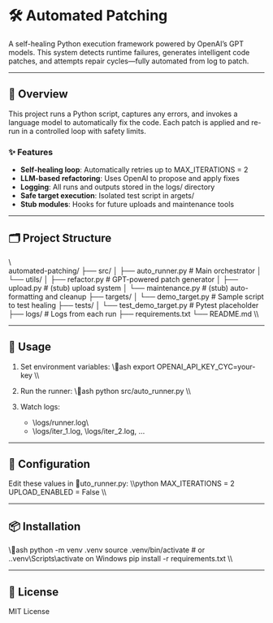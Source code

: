 ﻿# 🛠️ Automated Patching

A self-healing Python execution framework powered by OpenAI’s GPT models. This system detects runtime failures, generates intelligent code patches, and attempts repair cycles—fully automated from log to patch.

---

## 🚀 Overview

This project runs a Python script, captures any errors, and invokes a language model to automatically fix the code. Each patch is applied and re-run in a controlled loop with safety limits.

### ✨ Features
- **Self-healing loop**: Automatically retries up to MAX_ITERATIONS = 2
- **LLM-based refactoring**: Uses OpenAI to propose and apply fixes
- **Logging**: All runs and outputs stored in the logs/ directory
- **Safe target execution**: Isolated test script in 	argets/
- **Stub modules**: Hooks for future uploads and maintenance tools

---

## 🗂️ Project Structure

\\\
automated-patching/
├── src/
│   ├── auto_runner.py       # Main orchestrator
│   └── utils/
│       ├── refactor.py      # GPT-powered patch generator
│       ├── upload.py        # (stub) upload system
│       └── maintenance.py   # (stub) auto-formatting and cleanup
├── targets/
│   └── demo_target.py       # Sample script to test healing
├── tests/
│   └── test_demo_target.py  # Pytest placeholder
├── logs/                    # Logs from each run
├── requirements.txt
└── README.md
\\\

---

## 🧪 Usage

1. Set environment variables:
   \\\ash
   export OPENAI_API_KEY_CYC=your-key
   \\\

2. Run the runner:
   \\\ash
   python src/auto_runner.py
   \\\

3. Watch logs:
   - \logs/runner.log\
   - \logs/iter_1.log\, \logs/iter_2.log\, ...

---

## 🔧 Configuration

Edit these values in \uto_runner.py\:
\\\python
MAX_ITERATIONS = 2
UPLOAD_ENABLED = False
\\\

---

## 📦 Installation

\\\ash
python -m venv .venv
source .venv/bin/activate  # or .\.venv\Scripts\activate on Windows
pip install -r requirements.txt
\\\

---

## 📄 License

MIT License
